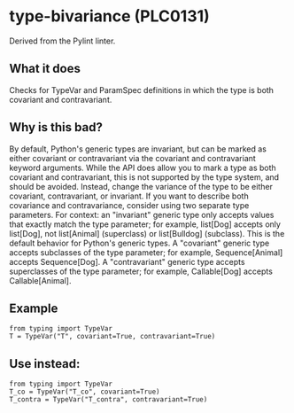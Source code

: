 # type-bivariance (PLC0131)
Derived from the Pylint linter.
## What it does
Checks for TypeVar and ParamSpec definitions in which the type is
both covariant and contravariant.
## Why is this bad?
By default, Python's generic types are invariant, but can be marked as
either covariant or contravariant via the covariant and contravariant
keyword arguments. While the API does allow you to mark a type as both
covariant and contravariant, this is not supported by the type system,
and should be avoided.
Instead, change the variance of the type to be either covariant,
contravariant, or invariant. If you want to describe both covariance and
contravariance, consider using two separate type parameters.
For context: an "invariant" generic type only accepts values that exactly
match the type parameter; for example, list[Dog] accepts only list[Dog],
not list[Animal] (superclass) or list[Bulldog] (subclass). This is
the default behavior for Python's generic types.
A "covariant" generic type accepts subclasses of the type parameter; for
example, Sequence[Animal] accepts Sequence[Dog]. A "contravariant"
generic type accepts superclasses of the type parameter; for example,
Callable[Dog] accepts Callable[Animal].
## Example
```
from typing import TypeVar
T = TypeVar("T", covariant=True, contravariant=True)
```
## Use instead:
```
from typing import TypeVar
T_co = TypeVar("T_co", covariant=True)
T_contra = TypeVar("T_contra", contravariant=True)
```